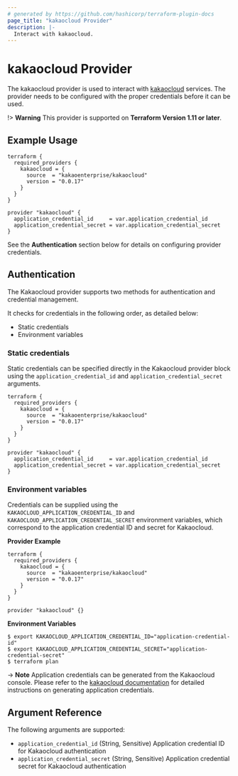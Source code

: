 ```yaml
---
# generated by https://github.com/hashicorp/terraform-plugin-docs
page_title: "kakaocloud Provider"
description: |-
  Interact with kakaocloud.
---
```


# kakaocloud Provider

The kakaocloud provider is used to interact with [kakaocloud](https://www.kakaocloud.com/) services.
The provider needs to be configured with the proper credentials before it can be used.

!> **Warning** This provider is supported on **Terraform Version 1.11 or later**.

## Example Usage

```hcl
terraform {
  required_providers {
    kakaocloud = {
      source  = "kakaoenterprise/kakaocloud"
      version = "0.0.17"
    }
  }
}

provider "kakaocloud" {
  application_credential_id     = var.application_credential_id
  application_credential_secret = var.application_credential_secret
}
```
See the **Authentication** section below for details on configuring provider credentials.

## Authentication

The Kakaocloud provider supports two methods for authentication and credential management.

It checks for credentials in the following order, as detailed below:

- Static credentials
- Environment variables

### Static credentials

Static credentials can be specified directly in the Kakaocloud provider block using the `application_credential_id` and `application_credential_secret` arguments.

```hcl
terraform {
  required_providers {
    kakaocloud = {
      source  = "kakaoenterprise/kakaocloud"
      version = "0.0.17"
    }
  }
}

provider "kakaocloud" {
  application_credential_id     = var.application_credential_id
  application_credential_secret = var.application_credential_secret
}
```

### Environment variables

Credentials can be supplied using the `KAKAOCLOUD_APPLICATION_CREDENTIAL_ID` and `KAKAOCLOUD_APPLICATION_CREDENTIAL_SECRET` environment variables, which correspond to the application credential ID and secret for Kakaocloud.

**Provider Example**

```hcl
terraform {
  required_providers {
    kakaocloud = {
      source  = "kakaoenterprise/kakaocloud"
      version = "0.0.17"
    }
  }
}

provider "kakaocloud" {}
```

**Environment Variables**

```shell
$ export KAKAOCLOUD_APPLICATION_CREDENTIAL_ID="application-credential-id"
$ export KAKAOCLOUD_APPLICATION_CREDENTIAL_SECRET="application-credential-secret"
$ terraform plan
```

-> **Note** Application credentials can be generated from the Kakaocloud console.
Please refer to the [kakaocloud documentation](https://docs.kakaocloud.com/start/console-guide/credentials) for detailed instructions on generating application credentials.

## Argument Reference

The following arguments are supported:

- `application_credential_id` (String, Sensitive) Application credential ID for Kakaocloud authentication
- `application_credential_secret` (String, Sensitive) Application credential secret for Kakaocloud authentication